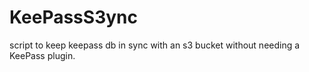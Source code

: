 KeePassS3ync
============

script to keep keepass db in sync with an s3 bucket without needing a KeePass plugin.
